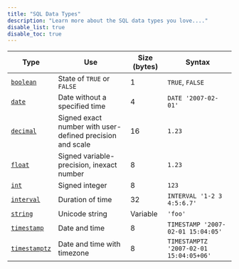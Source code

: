 ```yaml
---
title: "SQL Data Types"
description: "Learn more about the SQL data types you love...."
disable_list: true
disable_toc: true
---
```


Type | Use | Size (bytes) | Syntax
-----|-------------|----------------------|--------
[`boolean`](boolean) | State of `TRUE` or `FALSE` | 1 | `TRUE`, `FALSE`
[`date`](date) | Date without a specified time | 4 | `DATE '2007-02-01'`
[`decimal`](decimal) | Signed exact number with user-defined precision and scale | 16 | `1.23`
[`float`](float) | Signed variable-precision, inexact number | 8 | `1.23`
[`int`](int) | Signed integer | 8 | `123`
[`interval`](interval) | Duration of time | 32 | `INTERVAL '1-2 3 4:5:6.7'`
[`string`](string) | Unicode string | Variable | `'foo'`
[`timestamp`](timestamp) | Date and time | 8 | `TIMESTAMP '2007-02-01 15:04:05'`
[`timestamptz`](timestamp) | Date and time with timezone | 8 | `TIMESTAMPTZ '2007-02-01 15:04:05+06'`
